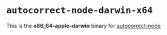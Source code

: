 # `autocorrect-node-darwin-x64`

This is the **x86_64-apple-darwin** binary for [autocorrect-node](https://www.npmjs.com/package/autocorrect-node)
